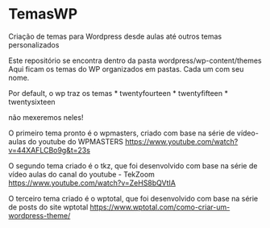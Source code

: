 # TemasWP
Criação de temas para Wordpress desde aulas até outros temas personalizados

Este repositório se encontra dentro da pasta wordpress/wp-content/themes
Aqui ficam os temas do WP organizados em pastas. Cada um com seu nome.

Por default, o wp traz os temas 
	* twentyfourteen
	* twentyfifteen
	* twentysixteen

não mexeremos neles!

O primeiro tema pronto é o wpmasters, criado com base na série de vídeo-aulas do youtube do WPMASTERS
https://www.youtube.com/watch?v=44XAFLCBo9g&t=23s

O segundo tema criado é o tkz, que foi desenvolvido com base na série de vídeo aulas do canal do youtube - TekZoom
https://www.youtube.com/watch?v=ZeHS8bQVtIA

O terceiro tema criado é o wptotal, que foi desenvolvido com base na série de posts do site wptotal
https://www.wptotal.com/como-criar-um-wordpress-theme/